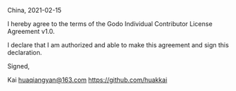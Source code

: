 China, 2021-02-15

I hereby agree to the terms of the Godo Individual Contributor License
Agreement v1.0.

I declare that I am authorized and able to make this agreement and sign this
declaration.

Signed,

Kai huaqiangyan@163.com  https://github.com/huakkai

